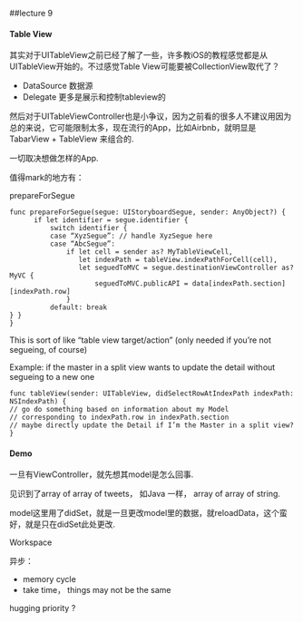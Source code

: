 ##lecture 9

#### Table View

其实对于UITableView之前已经了解了一些，许多教iOS的教程感觉都是从UITableView开始的。不过感觉Table View可能要被CollectionView取代了？


- DataSource 数据源
- Delegate 更多是展示和控制tableview的


然后对于UITableViewController也是小争议，因为之前看的很多人不建议用因为总的来说，它可能限制太多，现在流行的App，比如Airbnb，就明显是TabarView + TableView 来组合的.

一切取决想做怎样的App.


值得mark的地方有：

prepareForSegue


	func prepareForSegue(segue: UIStoryboardSegue, sender: AnyObject?) {	      if let identifier = segue.identifier {	          switch identifier {	          case “XyzSegue”: // handle XyzSegue here	          case “AbcSegue”:	              if let cell = sender as? MyTableViewCell,	                 let indexPath = tableView.indexPathForCell(cell),	                 let seguedToMVC = segue.destinationViewController as? MyVC {	                     seguedToMVC.publicAPI = data[indexPath.section][indexPath.row]	              }	          default: break	} }	}This is sort of like “table view target/action” (only needed if you’re not segueing, of course) 
Example: if the master in a split view wants to update the detail without segueing to a new one 
	func tableView(sender: UITableView, didSelectRowAtIndexPath indexPath: NSIndexPath) {	// go do something based on information about my Model	// corresponding to indexPath.row in indexPath.section	// maybe directly update the Detail if I’m the Master in a split view?	}#### Demo
一旦有ViewController，就先想其model是怎么回事.
见识到了array of array of tweets， 如Java 一样， array of array of string.
model这里用了didSet，就是一旦更改model里的数据，就reloadData，这个蛮好，就是只在didSet此处更改.
Workspace 

异步：

- memory cycle
- take time， things may not be the same

	

hugging priority ?
